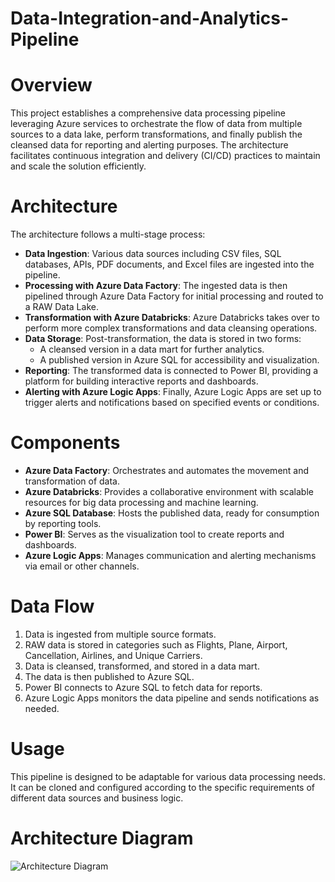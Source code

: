 # Data-Integration-and-Analytics-Pipeline

# Overview

This project establishes a comprehensive data processing pipeline leveraging Azure services to orchestrate the flow of data from multiple sources to a data lake, perform transformations, and finally publish the cleansed data for reporting and alerting purposes. The architecture facilitates continuous integration and delivery (CI/CD) practices to maintain and scale the solution efficiently.

# Architecture

The architecture follows a multi-stage process:

- **Data Ingestion**: Various data sources including CSV files, SQL databases, APIs, PDF documents, and Excel files are ingested into the pipeline.
- **Processing with Azure Data Factory**: The ingested data is then pipelined through Azure Data Factory for initial processing and routed to a RAW Data Lake.
- **Transformation with Azure Databricks**: Azure Databricks takes over to perform more complex transformations and data cleansing operations.
- **Data Storage**: Post-transformation, the data is stored in two forms:
    - A cleansed version in a data mart for further analytics.
    - A published version in Azure SQL for accessibility and visualization.
- **Reporting**: The transformed data is connected to Power BI, providing a platform for building interactive reports and dashboards.
- **Alerting with Azure Logic Apps**: Finally, Azure Logic Apps are set up to trigger alerts and notifications based on specified events or conditions.

# Components

- **Azure Data Factory**: Orchestrates and automates the movement and transformation of data.
- **Azure Databricks**: Provides a collaborative environment with scalable resources for big data processing and machine learning.
- **Azure SQL Database**: Hosts the published data, ready for consumption by reporting tools.
- **Power BI**: Serves as the visualization tool to create reports and dashboards.
- **Azure Logic Apps**: Manages communication and alerting mechanisms via email or other channels.

# Data Flow

1. Data is ingested from multiple source formats.
2. RAW data is stored in categories such as Flights, Plane, Airport, Cancellation, Airlines, and Unique Carriers.
3. Data is cleansed, transformed, and stored in a data mart.
4. The data is then published to Azure SQL.
5. Power BI connects to Azure SQL to fetch data for reports.
6. Azure Logic Apps monitors the data pipeline and sends notifications as needed.

# Usage

This pipeline is designed to be adaptable for various data processing needs. It can be cloned and configured according to the specific requirements of different data sources and business logic.

# Architecture Diagram
![Architecture Diagram]([https://github.com/DataFlow-Analytics-Engine/Architectre.PNG](https://github.com/DataThread/DataFlow-Analytics-Engine/blob/096b13fd62139dc9b003b5d991e5d336f0567a8e/Architectre.PNG)https://github.com/DataThread/DataFlow-Analytics-Engine/blob/096b13fd62139dc9b003b5d991e5d336f0567a8e/Architectre.PNG)
